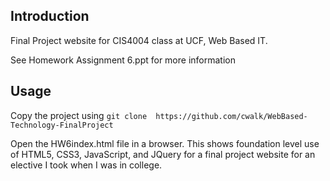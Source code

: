 ## Introduction

Final Project website for CIS4004 class at UCF, Web Based IT.

See Homework Assignment 6.ppt for more information

## Usage

Copy the project using `git clone  https://github.com/cwalk/WebBased-Technology-FinalProject`

Open the HW6index.html file in a browser. This shows foundation level use of HTML5, CSS3, JavaScript, and JQuery for a final project website for an elective I took when I was in college.
